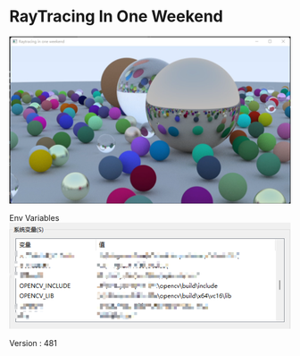 # RayTracing In One Weekend

![img](./ray_tracing_in_one_weekend.png)

Env Variables
![img](./Env.png)

Version : 481